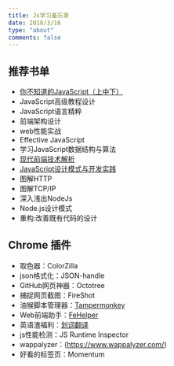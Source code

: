 ```yaml
---
title: Js学习备忘录
date: 2018/3/16
type: "about"
comments: false
---
```


## 推荐书单
- [你不知道的JavaScript（上中下）](https://zhaoluting.github.io/book-dontKnowJS/)
- JavaScript高级教程设计
- JavaScript语言精粹
- 前端架构设计
- web性能实战
- Effective JavaScript
- 学习JavaScript数据结构与算法
- [现代前端技术解析](https://zhaoluting.github.io/FE-technology/)
- [JavaScript设计模式与开发实践](https://zhaoluting.github.io/design-patterns/)
- 图解HTTP
- 图解TCP/IP
- 深入浅出NodeJs
- Node.js设计模式
- 重构:改善既有代码的设计


## Chrome 插件
- 取色器：ColorZilla 
- json格式化：JSON-handle
- GitHub网页神器：Octotree
- 捕捉网页截图：FireShot
- 油猴脚本管理器：[Tampermonkey](https://tampermonkey.net/)
- Web前端助手：[FeHelper](https://github.com/zxlie/FeHelper)
- 英语渣福利：[划词翻译](https://github.com/Selection-Translator/crx-selection-translate)
- js性能检测：JS Runtime Inspector
- wappalyzer：(https://www.wappalyzer.com/)
- 好看的标签页：Momentum
